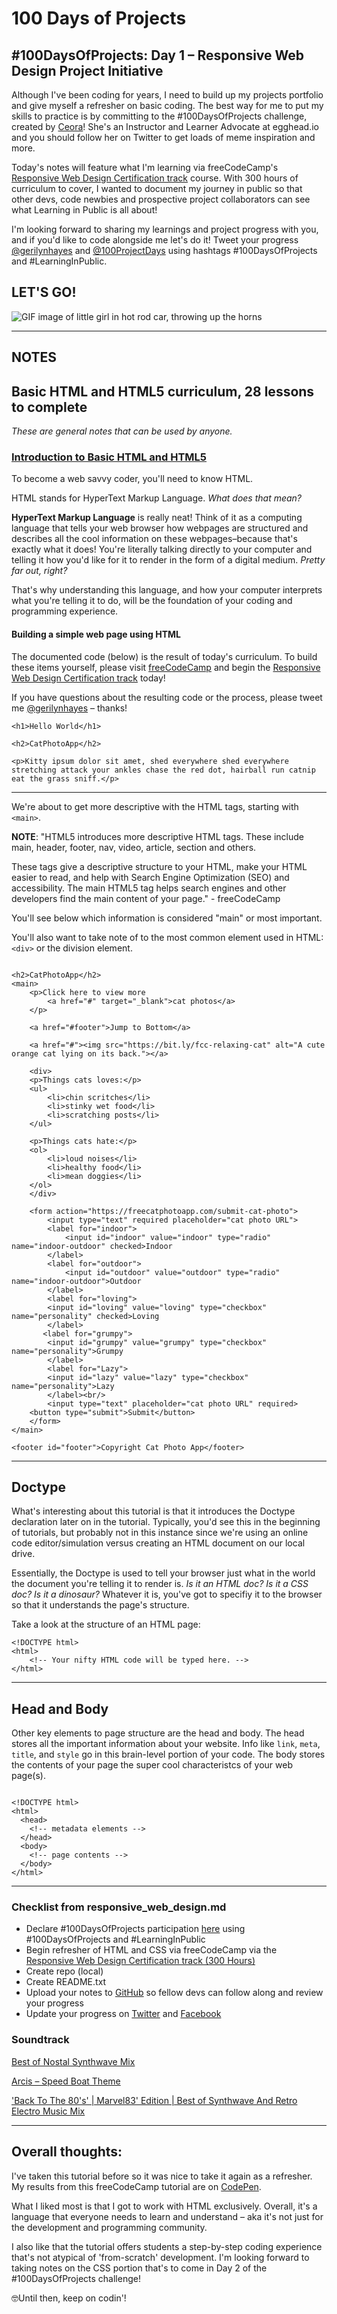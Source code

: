 # 100 Days of Projects

## #100DaysOfProjects: Day 1 – Responsive Web Design Project Initiative

Although I've been coding for years, I need to build up my projects portfolio and give myself a refresher on basic coding. The best way for me to put my skills to practice is by committing to the #100DaysOfProjects challenge, created by [Ceora](https://twitter.com/ceeoreo_)! She's an Instructor and Learner Advocate at egghead.io and you should follow her on Twitter to get loads of meme inspiration and more.

Today's notes will feature what I'm learning via freeCodeCamp's [Responsive Web Design Certification track](https://www.freecodecamp.org/learn/) course. With 300 hours of curriculum to cover, I wanted to document my journey in public so that other devs, code newbies and prospective project collaborators can see what Learning in Public is all about!

I'm looking forward to sharing my learnings and project progress with you, and if you'd like to code alongside me let's do it! Tweet your progress [@gerilynhayes](https://twitter.com/gerilynmhayes) and [@100ProjectDays](https://twitter.com/100ProjectDays) using hashtags #100DaysOfProjects and #LearningInPublic.

## LET'S GO!

![GIF image of little girl in hot rod car, throwing up the horns](https://media1.tenor.com/images/c4bb79c6bc4bfb26c9bcbee106275881/tenor.gif?itemid=13336149)

---

## NOTES

## Basic HTML and HTML5 curriculum, 28 lessons to complete

*These are general notes that can be used by anyone.*

### [Introduction to Basic HTML and HTML5](https://www.freecodecamp.org/learn/responsive-web-design/basic-html-and-html5/)

To become a web savvy coder, you'll need to know HTML.

HTML stands for HyperText Markup Language. *What does that mean?*

**HyperText Markup Language** is really neat! Think of it as a computing language that tells your web browser how webpages are structured and describes all the cool information on these webpages–because that's exactly what it does! You're literally talking directly to your computer and telling it how you'd like for it to render in the form of a digital medium. *Pretty far out, right?*

That's why understanding this language, and how your computer interprets what you're telling it to do, will be the foundation of your coding and programming experience.

#### Building a simple web page using HTML

The documented code (below) is the result of today's curriculum. To build these items yourself, please visit [freeCodeCamp](https://www.freecodecamp.org/) and begin the [Responsive Web Design Certification track](https://www.freecodecamp.org/learn/) today!

If you have questions about the resulting code or the process, please tweet me [@gerilynhayes](https://twitter.com/gerilynmhayes) – thanks! 

```
<h1>Hello World</h1>

<h2>CatPhotoApp</h2>

<p>Kitty ipsum dolor sit amet, shed everywhere shed everywhere stretching attack your ankles chase the red dot, hairball run catnip eat the grass sniff.</p>
```
---

We're about to get more descriptive with the HTML tags, starting with `<main>`.

**NOTE**: "HTML5 introduces more descriptive HTML tags. These include main, header, footer, nav, video, article, section and others.

These tags give a descriptive structure to your HTML, make your HTML easier to read, and help with Search Engine Optimization (SEO) and accessibility. The main HTML5 tag helps search engines and other developers find the main content of your page." - freeCodeCamp

You'll see below which information is considered "main" or most important.

You'll also want to take note of to the most common element used in HTML: `<div>` or the division element.

```

<h2>CatPhotoApp</h2>
<main>
    <p>Click here to view more
        <a href="#" target="_blank">cat photos</a>
    </p>
  
    <a href="#footer">Jump to Bottom</a>

    <a href="#"><img src="https://bit.ly/fcc-relaxing-cat" alt="A cute orange cat lying on its back."></a>

    <div>
    <p>Things cats loves:</p>
    <ul>
        <li>chin scritches</li>
        <li>stinky wet food</li>
        <li>scratching posts</li>
    </ul>

    <p>Things cats hate:</p>
    <ol>
        <li>loud noises</li>
        <li>healthy food</li>
        <li>mean doggies</li>
    </ol>
    </div>

    <form action="https://freecatphotoapp.com/submit-cat-photo">
        <input type="text" required placeholder="cat photo URL">
        <label for="indoor">
            <input id="indoor" value="indoor" type="radio" name="indoor-outdoor" checked>Indoor
        </label>
        <label for="outdoor">
            <input id="outdoor" value="outdoor" type="radio" name="indoor-outdoor">Outdoor
        </label>
        <label for="loving">
        <input id="loving" value="loving" type="checkbox" name="personality" checked>Loving
        </label>
       <label for="grumpy">
        <input id="grumpy" value="grumpy" type="checkbox" name="personality">Grumpy
        </label>
        <label for="Lazy">
        <input id="lazy" value="lazy" type="checkbox" name="personality">Lazy
        </label><br/>
        <input type="text" placeholder="cat photo URL" required>
    <button type="submit">Submit</button>
    </form>
</main>

<footer id="footer">Copyright Cat Photo App</footer>

```

---

## Doctype

What's interesting about this tutorial is that it introduces the Doctype declaration later on in the tutorial. Typically, you'd see this in the beginning of tutorials, but probably not in this instance since we're using an online code editor/simulation versus creating an HTML document on our local drive.

Essentially, the Doctype is used to tell your browser just what in the world the document you're telling it to render is. *Is it an HTML doc? Is it a CSS doc? Is it a dinosaur?* Whatever it is, you've got to specifiy it to the browser so that it understands the page's structure.

Take a look at the structure of an HTML page:

```
<!DOCTYPE html>
<html>
    <!-- Your nifty HTML code will be typed here. -->
</html>

```

---

## Head and Body

Other key elements to page structure are the head and body. The head stores all the important information about your website. Info like `link`, `meta`, `title`, and `style` go in this brain-level portion of your code. The body stores the contents of your page the super cool characteristcs of your web page(s).

```

<!DOCTYPE html>
<html>
  <head>
    <!-- metadata elements -->
  </head>
  <body>
    <!-- page contents -->
  </body>
</html>

```

---

### Checklist from responsive_web_design.md

- Declare #100DaysOfProjects participation [here](https://twitter.com/gerilynmhayes/status/1300536475650584583) using #100DaysOfProjects and #LearningInPublic
- Begin refresher of HTML and CSS via freeCodeCamp via the [Responsive Web Design Certification track (300 Hours)](https://www.freecodecamp.org/learn/)
- Create repo (local)
- Create README.txt
- Upload your notes to [GitHub](https://github.com/gerilynmhayes) so fellow devs can follow along and review your progress
- Update your progress on [Twitter](https://twitter.com/gerilynmhayes/) and [Facebook](https://www.facebook.com/thecodingcopywriter)

### Soundtrack

[Best of Nostal Synthwave Mix](https://youtu.be/5E4uPA2wwjY)

[Arcis – Speed Boat Theme](https://youtu.be/G8PVTiknvs4)

['Back To The 80's' | Marvel83' Edition | Best of Synthwave And Retro Electro Music Mix](https://youtu.be/0QKQlf8r7ls)

---

## Overall thoughts:

I've taken this tutorial before so it was nice to take it again as a refresher. My results from this freeCodeCamp tutorial are on [CodePen](https://codepen.io/gerilynmhayes/full/mdPMpGO).

What I liked most is that I got to work with HTML exclusively. Overall, it's a language that everyone needs to learn and understand – aka it's not just for the development and programming community.

I also like that the tutorial offers students a step-by-step coding experience that's not atypical of 'from-scratch' development. I'm looking forward to taking notes on the CSS portion that's to come in Day 2 of the #100DaysOfProjects challenge!

🤓Until then, keep on codin'!